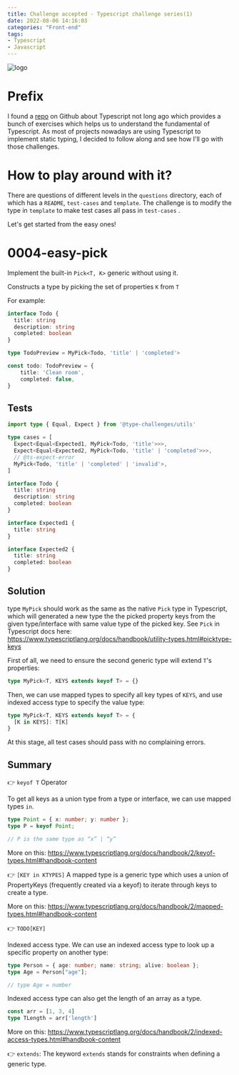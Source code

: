 ```yaml
---
title: Challenge accepted - Typescript challenge series(1)
date: 2022-08-06 14:16:03
categories: "Front-end"
tags:
- Typescript
- Javascript
---
```


![logo](https://tsch.js.org/logo.svg)
# Prefix
I found a [repo](https://procomponents.ant.design/en-US/components/field-set#proformcaptcha) on Github about Typescript not long ago which provides a bunch of exercises which helps us to understand the fundamental of Typescript. As most of projects nowadays are using Typescript to implement static typing, I decided to follow along and see how I'll go with those challenges.

# How to play around with it?
There are questions of different levels in the `questions` directory, each of which has a `README`, `test-cases` and `template`. The challenge is to modify the type in `template` to make test cases all pass in `test-cases` .

Let's get started from the easy ones!

# 0004-easy-pick

Implement the built-in `Pick<T, K>` generic without using it.

Constructs a type by picking the set of properties `K` from `T`

For example:

```ts
interface Todo {
  title: string
  description: string
  completed: boolean
}

type TodoPreview = MyPick<Todo, 'title' | 'completed'>

const todo: TodoPreview = {
    title: 'Clean room',
    completed: false,
}
```

## Tests
```ts
import type { Equal, Expect } from '@type-challenges/utils'

type cases = [
  Expect<Equal<Expected1, MyPick<Todo, 'title'>>>,
  Expect<Equal<Expected2, MyPick<Todo, 'title' | 'completed'>>>,
  // @ts-expect-error
  MyPick<Todo, 'title' | 'completed' | 'invalid'>,
]

interface Todo {
  title: string
  description: string
  completed: boolean
}

interface Expected1 {
  title: string
}

interface Expected2 {
  title: string
  completed: boolean
}
```

## Solution
type `MyPick` should work as the same as the native `Pick` type in Typescript, which will generated a new type the the picked property keys from the given type/interface with same value type of the picked key. See `Pick` in Typescript docs here: https://www.typescriptlang.org/docs/handbook/utility-types.html#picktype-keys

First of all, we need to ensure the second generic type will extend `T`'s properties:
```ts
type MyPick<T, KEYS extends keyof T> = {}
```

Then, we can use mapped types to specify all key types of `KEYS`, and use indexed access type to specify the value type:
```ts
type MyPick<T, KEYS extends keyof T> = {
  [K in KEYS]: T[K]
}
```

At this stage, all test cases should pass with no complaining errors.

## Summary

👉 `keyof T` Operator

To get all keys as a union type from a type or interface, we can use mapped types `in`.
```ts
type Point = { x: number; y: number };
type P = keyof Point;

// P is the same type as “x” | “y”
```
More on this: https://www.typescriptlang.org/docs/handbook/2/keyof-types.html#handbook-content


👉 `[KEY in KTYPES]`
A mapped type is a generic type which uses a union of PropertyKeys (frequently created via a keyof) to iterate through keys to create a type.

More on this: 
https://www.typescriptlang.org/docs/handbook/2/mapped-types.html#handbook-content

👉 `TODO[KEY]`

Indexed access type. We can use an indexed access type to look up a specific property on another type:

```ts
type Person = { age: number; name: string; alive: boolean };
type Age = Person["age"];

// type Age = number
```

Indexed access type can also get the length of an array as a type.
```ts
const arr = [1, 3, 4]
type TLength = arr['length']
```

More on this: https://www.typescriptlang.org/docs/handbook/2/indexed-access-types.html#handbook-content


👉 `extends`:
The keyword `extends` stands for constraints when defining a generic type.
